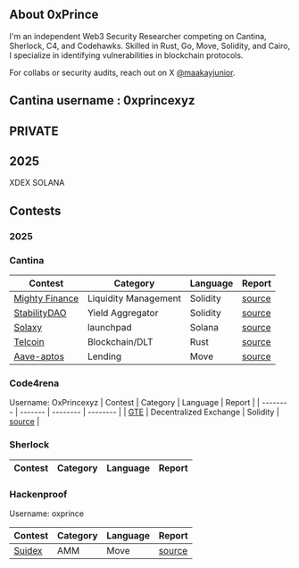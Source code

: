 ## About 0xPrince

I'm an independent Web3 Security Researcher competing on Cantina, Sherlock, C4, and Codehawks. Skilled in Rust, Go, Move, Solidity, and Cairo, I specialize in identifying vulnerabilities in blockchain protocols.

For collabs or security audits, reach out on X [@maakayjunior](https://x.com/maakayjunior).

## Cantina username :  0xprincexyz


## PRIVATE 

## 2025

XDEX  SOLANA 


## Contests

### 2025

### Cantina


| Contest | Category | Language | Report |
| -------- | ------- |  -------- | -------- |
| [Mighty Finance](https://cantina.xyz/competitions/616d8bb4-16ce-4ca9-9ce9-5b99d6e146ef) | Liquidity Management  | Solidity | [source](contests/mightyfinance.md) | 
| [StabilityDAO](https://cantina.xyz/competitions/e1c0be8d-0c3d-485a-a446-a582beb120b1) | Yield Aggregator  | Solidity | [source](contests/stability.md) | 
| [Solaxy](https://cantina.xyz/code/50d38b86-80a0-49af-9df8-70d7d601b7d7/overview) | launchpad  | Solana | [source](contests/Solaxy.md) | 
| [Telcoin](https://cantina.xyz/code/26d5255b-6f68-46cf-be55-81dd565d9d16/overview) | Blockchain/DLT   | Rust | [source](contests/Telcoin.md) | 
| [Aave-aptos](https://cantina.xyz/code/ad445d42-9d39-4bcf-becb-0c6c8689b767/overview) | Lending   | Move | [source](contests/Aave-Aptos.md) | 

 


### Code4rena
Username: OxPrincexyz
| Contest | Category | Language | Report |
| -------- | ------- |  -------- | -------- |
| [GTE](https://code4rena.com/audits/2025-07-gte-spot-clob-and-router) | Decentralized Exchange | Solidity | [source](contests/Gte.md) |



### Sherlock
| Contest | Category | Language | Report |
| -------- | ------- |  -------- | --------


### Hackenproof
Username: oxprince

| Contest | Category | Language | Report |
| -------- | ------- |  -------- | --------
| [Suidex](https://dashboard.hackenproof.com/user/reports/SUIDEXCA-47) | AMM | Move | [source](contests/Suidex.md) |








